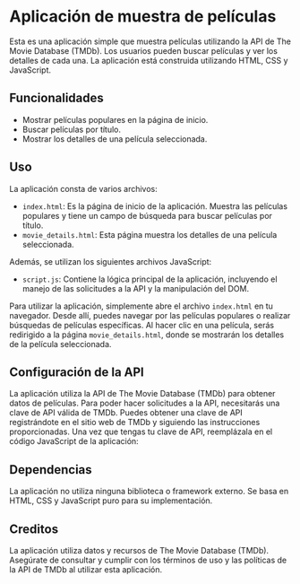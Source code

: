 # Aplicación de muestra de películas

Esta es una aplicación simple que muestra películas utilizando la API de The Movie Database (TMDb). Los usuarios pueden buscar películas y ver los detalles de cada una. La aplicación está construida utilizando HTML, CSS y JavaScript.

## Funcionalidades

- Mostrar películas populares en la página de inicio.
- Buscar películas por título.
- Mostrar los detalles de una película seleccionada.

## Uso

La aplicación consta de varios archivos:

- `index.html`: Es la página de inicio de la aplicación. Muestra las películas populares y tiene un campo de búsqueda para buscar películas por título.
- `movie_details.html`: Esta página muestra los detalles de una película seleccionada.

Además, se utilizan los siguientes archivos JavaScript:

- `script.js`: Contiene la lógica principal de la aplicación, incluyendo el manejo de las solicitudes a la API y la manipulación del DOM.

Para utilizar la aplicación, simplemente abre el archivo `index.html` en tu navegador. Desde allí, puedes navegar por las películas populares o realizar búsquedas de películas específicas. Al hacer clic en una película, serás redirigido a la página `movie_details.html`, donde se mostrarán los detalles de la película seleccionada.

## Configuración de la API

La aplicación utiliza la API de The Movie Database (TMDb) para obtener datos de películas. Para poder hacer solicitudes a la API, necesitarás una clave de API válida de TMDb. Puedes obtener una clave de API registrándote en el sitio web de TMDb y siguiendo las instrucciones proporcionadas. Una vez que tengas tu clave de API, reemplázala en el código JavaScript de la aplicación:

## Dependencias

La aplicación no utiliza ninguna biblioteca o framework externo. Se basa en HTML, CSS y JavaScript puro para su implementación.

## Creditos

La aplicación utiliza datos y recursos de The Movie Database (TMDb). Asegúrate de consultar y cumplir con los términos de uso y las políticas de la API de TMDb al utilizar esta aplicación.
